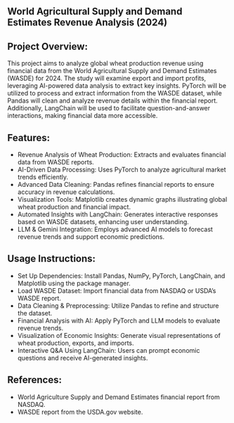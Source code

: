 ## World Agricultural Supply and Demand Estimates Revenue Analysis (2024)

## Project Overview:

This project aims to analyze global wheat production revenue using financial data from the World Agricultural Supply and Demand Estimates (WASDE) for 2024. The study will examine export and import profits, leveraging AI-powered data analysis to extract key insights. PyTorch will be utilized to process and extract information from the WASDE dataset, while Pandas will clean and analyze revenue details within the financial report. Additionally, LangChain will be used to facilitate question-and-answer interactions, making financial data more accessible.

## Features:

- Revenue Analysis of Wheat Production: Extracts and evaluates financial data from WASDE reports.
- AI-Driven Data Processing: Uses PyTorch to analyze agricultural market trends efficiently.
- Advanced Data Cleaning: Pandas refines financial reports to ensure accuracy in revenue calculations.
- Visualization Tools: Matplotlib creates dynamic graphs illustrating global wheat production and financial impact.
- Automated Insights with LangChain: Generates interactive responses based on WASDE datasets, enhancing user understanding.
- LLM & Gemini Integration: Employs advanced AI models to forecast revenue trends and support economic predictions.

## Usage Instructions:

- Set Up Dependencies: Install Pandas, NumPy, PyTorch, LangChain, and Matplotlib using the package manager.
- Load WASDE Dataset: Import financial data from NASDAQ or USDA’s WASDE report.
- Data Cleaning & Preprocessing: Utilize Pandas to refine and structure the dataset.
- Financial Analysis with AI: Apply PyTorch and LLM models to evaluate revenue trends.
- Visualization of Economic Insights: Generate visual representations of wheat production, exports, and imports.
- Interactive Q&A Using LangChain: Users can prompt economic questions and receive AI-generated insights.

## References:

- World Agriculture Supply and Demand Estimates financial report from NASDAQ.
- WASDE report from the USDA.gov website.

